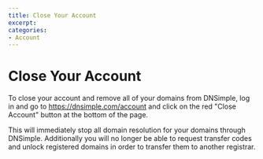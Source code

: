 ```yaml
---
title: Close Your Account
excerpt: 
categories:
- Account
---
```


# Close Your Account

To close your account and remove all of your domains from DNSimple, log in and go to https://dnsimple.com/account and click on the red "Close Account" button at the bottom of the page.

This will immediately stop all domain resolution for your domains through DNSimple. Additionally you will no longer be able to request transfer codes and unlock registered domains in order to transfer them to another registrar.
